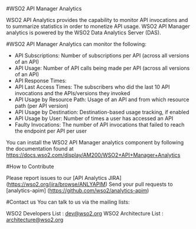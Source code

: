 
#WSO2 API Manager Analytics

WSO2 API Analytics provides the capability to monitor API invocations and to summarize statistics in order to monetize API usage. WSO2 API Manager analytics is powered by the WSO2 Data Analytics Server (DAS).

#WSO2 API Manager Analytics can monitor the following:

- API Subscriptions: Number of subscriptions per API (across all versions of an API)
- API Usage: Number of API calls being made per API (across all versions of an API)
- API Response Times: 
- API Last Access Times: The subscribers who did the last 10 API invocations and the APIs/versions they invoked
- API Usage by Resource Path: Usage of an API and from which resource path (per API version)
- API Usage by Destination: Destination-based usage tracking, if enabled
- API Usage by User: Number of times a user has accessed an API
- Faulty Invocations: The number of API invocations that failed to reach the endpoint per API per user

You can install the WSO2 API Manager analytics component by following the documentation found at https://docs.wso2.com/display/AM200/WSO2+API+Manager+Analytics

#How to Contribute

Please report issues to our [API Analytics JIRA] (https://wso2.org/jira/browse/ANLYAPIM)
Send your pull requests to [analytics-apim] (https://github.com/wso2/analytics-apim)

#Contact us
You can talk to us via the mailing lists:

WSO2 Developers List : dev@wso2.org
WSO2 Architecture List : architecture@wso2.org

